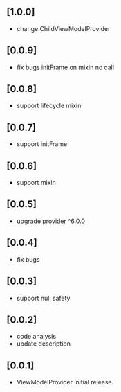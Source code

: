 ## [1.0.0]

* change ChildViewModelProvider

## [0.0.9]

* fix bugs initFrame on mixin no call

## [0.0.8]

* support lifecycle mixin

## [0.0.7]

* support initFrame

## [0.0.6]

* support mixin

## [0.0.5]

* upgrade provider ^6.0.0

## [0.0.4]

* fix bugs

## [0.0.3]

* support null safety

## [0.0.2]

* code analysis
* update description

## [0.0.1]

* ViewModelProvider initial release.

